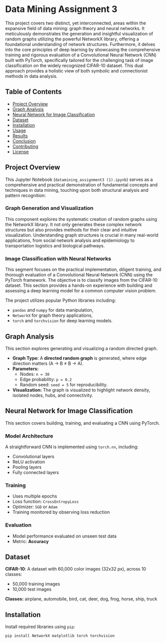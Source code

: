 # Data Mining Assignment 3

This project covers two distinct, yet interconnected, areas within the expansive field of data mining: graph theory and neural networks. It meticulously demonstrates the generation and insightful visualization of random graphs utilizing the powerful NetworkX library, offering a foundational understanding of network structures. Furthermore, it delves into the core principles of deep learning by showcasing the comprehensive training and rigorous evaluation of a Convolutional Neural Network (CNN) built with PyTorch, specifically tailored for the challenging task of image classification on the widely recognized CIFAR-10 dataset. This dual approach provides a holistic view of both symbolic and connectionist methods in data analysis.

## Table of Contents
- [Project Overview](#project-overview)
- [Graph Analysis](#graph-analysis)
- [Neural Network for Image Classification](#neural-network-for-image-classification)
- [Dataset](#dataset)
- [Installation](#installation)
- [Usage](#usage)
- [Results](#results)
- [Conclusion](#conclusion)
- [Contributing](#contributing)
- [License](#license)

## Project Overview

This Jupyter Notebook (`datamining_assignment3 (1).ipynb`) serves as a comprehensive and practical demonstration of fundamental concepts and techniques in data mining, touching upon both structural analysis and pattern recognition:

### Graph Generation and Visualization
This component explores the systematic creation of random graphs using the NetworkX library. It not only generates these complex network structures but also provides methods for their clear and intuitive visualization. Understanding graph structures is crucial in many real-world applications, from social network analysis and epidemiology to transportation logistics and biological pathways.

### Image Classification with Neural Networks
This segment focuses on the practical implementation, diligent training, and thorough evaluation of a Convolutional Neural Network (CNN) using the PyTorch framework. The objective is to classify images from the CIFAR-10 dataset. This section provides a hands-on experience with building and assessing a deep learning model for a common computer vision problem.

The project utilizes popular Python libraries including:
- `pandas` and `numpy` for data manipulation,
- `NetworkX` for graph theory applications,
- `torch` and `torchvision` for deep learning models.

## Graph Analysis

This section explores generating and visualizing a random directed graph.

- **Graph Type:** A **directed random graph** is generated, where edge direction matters (A → B ≠ B → A).
- **Parameters:**
  - Nodes: `n = 30`
  - Edge probability: `p = 0.2`
  - Random seed: `seed = 5` for reproducibility.
- **Visualization:** The graph is visualized to highlight network density, isolated nodes, hubs, and connectivity.

## Neural Network for Image Classification

This section covers building, training, and evaluating a CNN using PyTorch.

### Model Architecture
A straightforward CNN is implemented using `torch.nn`, including:
- Convolutional layers
- ReLU activation
- Pooling layers
- Fully connected layers

### Training
- Uses multiple epochs
- Loss function: `CrossEntropyLoss`
- Optimizer: `SGD` or `Adam`
- Training monitored by observing loss reduction

### Evaluation
- Model performance evaluated on unseen test data
- Metric: **Accuracy**

## Dataset

**CIFAR-10**: A dataset with 60,000 color images (32x32 px), across 10 classes:
- 50,000 training images
- 10,000 test images

**Classes:** airplane, automobile, bird, cat, deer, dog, frog, horse, ship, truck

## Installation

Install required libraries using `pip`:

```bash
pip install NetworkX matplotlib torch torchvision
